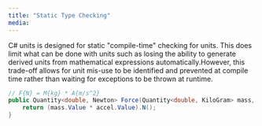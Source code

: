 ```yaml
---
title: "Static Type Checking"
media:
---
```

C# units is designed for static "compile-time" checking for units. This does limit what can be done with units such as losing the ability to generate derived units from mathematical expressions automatically.However, this trade-off allows for unit mis-use to be identified and prevented at compile time rather than waiting for exceptions to be thrown at runtime. 
```cs
// F{N} = M{kg} * A{m/s^2}
public Quantity<double, Newton> Force(Quantity<double, KiloGram> mass, Quantity<double, MetrePerSecondSq> accel) {
    return (mass.Value * accel.Value).N();
}
```